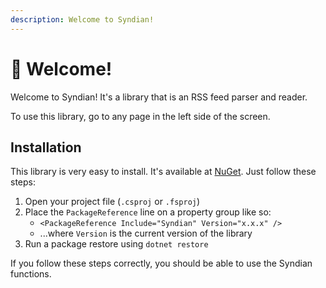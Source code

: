 ```yaml
---
description: Welcome to Syndian!
---
```


# 👋 Welcome!

Welcome to Syndian! It's a library that is an RSS feed parser and reader.

To use this library, go to any page in the left side of the screen.

## Installation

This library is very easy to install. It's available at [NuGet](https://nuget.org/packages/Syndian). Just follow these steps:

1. Open your project file (`.csproj` or `.fsproj`)
2. Place the `PackageReference` line on a property group like so:
   * `<PackageReference Include="Syndian" Version="x.x.x" />`
   * ...where `Version` is the current version of the library
3. Run a package restore using `dotnet restore`

If you follow these steps correctly, you should be able to use the Syndian functions.
